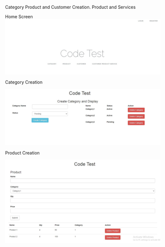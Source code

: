 Category Product and Customer Creation. Product and Services


Home Screen
![Figure 1](https://github.com/haruncse/code-test/blob/master/1.jpg)

Category Creation

![Figure 2](https://github.com/haruncse/code-test/blob/master/2.jpg)

Product Creation

![Figure 3](https://github.com/haruncse/code-test/blob/master/3.jpg)

